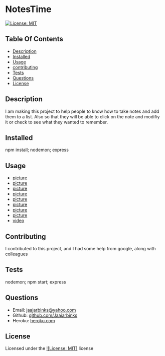 # NotesTime

[![License: MIT](https://img.shields.io/badge/License-MIT-yellow.svg)](https://opensource.org/licenses/MIT)

## Table Of Contents

- [Description](#Description)
- [Installed](#Installed)
- [Usage](#Usage)
- [contributing](#Contributing)
- [Tests](#Tests)
- [Questions](#Questions)
- [License](#License)

## Description

I am making this project to help people to know how to take notes and add them to a list. Also so that they will be able to click on the note and modifiy it or check to see what they wanted to remember.

## Installed

npm install; nodemon; express

## Usage

- [picture](</Assets/Screenshot%20(201)-1.png>)
- [picture](</Assets/Screenshot%20(202)-2.png>)
- [picture](</Assets/Screenshot%20(203)-3.png>)
- [picture](</Assets/Screenshot%20(204)-11.png>)
- [picture](</Assets/Screenshot%20(205)-22.png>)
- [picture](/Assets/Screenshot%20-33.png)
- [picture](</Assets/Screenshot%20(208)-44.png>)
- [picture](</Assets/Screenshot%20(207)-55.png>)
- [video]()

## Contributing

I contributed to this project, and I had some help from google, along with colleagues

## Tests

nodemon; npm start; express

## Questions

- Email: [jaajarbinks@yahoo.com](example@example.com)
- Github: [github.com/Jaajarbinks](https://github.com/username)
- Heroku: [heroku.com](https://serene-reef-14168.herokuapp.com/)

## License

Licensed under the [![License: MIT]](https://opensource.org/licenses/MIT) license
